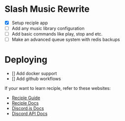 # Slash Music Rewrite

- [X] Setup reciple app
- [ ] Add any music library configuration
- [ ] Add basic commands like play, stop and etc.
- [ ] Make an advanced queue system with redis backups

# Deploying

- [] Add docker support
- [] Add github workflows

If your want to learn reciple, refer to these websites:

- [Reciple Guide](https://reciple.js.org/guide)
- [Reciple Docs](https://reciple.js.org/docs)
- [Discord.js Docs](https://discord.js.org/#/)
- [Discord API Docs](https://discord.com/developers/docs)
